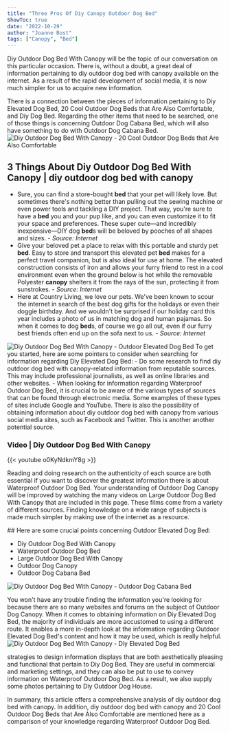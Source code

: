 ```yaml
---
title: "Three Pros Of Diy Canopy Outdoor Dog Bed"
ShowToc: true 
date: "2022-10-29"
author: "Joanne Bost" 
tags: ["Canopy", "Bed"]
---
```


Diy Outdoor Dog Bed With Canopy will be the topic of our conversation on this particular occasion. There is, without a doubt, a great deal of information pertaining to diy outdoor dog bed with canopy available on the internet. As a result of the rapid development of social media, it is now much simpler for us to acquire new information.

There is a connection between the pieces of information pertaining to Diy Elevated Dog Bed, 20 Cool Outdoor Dog Beds that Are Also Comfortable, and Diy Dog Bed. Regarding the other items that need to be searched, one of those things is concerning Outdoor Dog Cabana Bed, which will also have something to do with Outdoor Dog Cabana Bed.
<img loading="lazy" src="http://www.architectureartdesigns.com/wp-content/uploads/2013/02/28-bedrooms-15.jpg" onerror="this.onerror=null;this.src='https://blogger.googleusercontent.com/img/a/AVvXsEhe7F7TRXHtjiKvHb5vS7DmnxvpHiDyoYyYvm1nHB3Qp2_w3BnM6A2eq4v7FYxCC9bfZt3a9vIMtAYEKUiaDQbHMg-ViyGmRIj39MLp0bGFfgfYw1Dc9q_H-T0wiTm3l0Uq42dETrN9eC8aGJ9_IORZsxST1AcLR7np1koOfcc7tnHa4S8Mwz_xD9d0=s16000';" alt="Diy Outdoor Dog Bed With Canopy - 20 Cool Outdoor Dog Beds that Are Also Comfortable" >

## 3 Things About Diy Outdoor Dog Bed With Canopy | diy outdoor dog bed with canopy
-   Sure, you can find a store-bought **bed** that your pet will likely love. But sometimes there's nothing better than pulling out the sewing machine or even power tools and tackling a DIY project. That way, you're sure to have a **bed** you and your pup like, and you can even customize it to fit your space and preferences. These super cute—and incredibly inexpensive—DIY dog **bed**s will be beloved by pooches of all shapes and sizes. - <cite>Source: Internet</cite>
-   Give your beloved pet a place to relax with this portable and sturdy pet **bed**. Easy to store and transport this elevated pet **bed** makes for a perfect travel companion, but is also ideal for use at home. The elevated construction consists of iron and allows your furry friend to rest in a cool environment even when the ground below is hot while the removable Polyester **canopy** shelters it from the rays of the sun, protecting it from sunstrokes. - <cite>Source: Internet</cite>
-   Here at Country Living, we love our pets. We've been known to scour the internet in search of the best dog gifts for the holidays or even their doggie birthday. And we wouldn't be surprised if our holiday card this year includes a photo of us in matching dog and human pajamas. So when it comes to dog **bed**s, of course we go all out, even if our furry best friends often end up on the sofa next to us. - <cite>Source: Internet</cite>


<img loading="lazy" src="http://www.gottalovediy.com/wp-content/uploads/2015/09/93.jpg" onerror="this.onerror=null;this.src='https://blogger.googleusercontent.com/img/a/AVvXsEhe7F7TRXHtjiKvHb5vS7DmnxvpHiDyoYyYvm1nHB3Qp2_w3BnM6A2eq4v7FYxCC9bfZt3a9vIMtAYEKUiaDQbHMg-ViyGmRIj39MLp0bGFfgfYw1Dc9q_H-T0wiTm3l0Uq42dETrN9eC8aGJ9_IORZsxST1AcLR7np1koOfcc7tnHa4S8Mwz_xD9d0=s16000';" alt="Diy Outdoor Dog Bed With Canopy - Outdoor Elevated Dog Bed" >
To get you started, here are some pointers to consider when searching for information regarding Diy Elevated Dog Bed:
- Do some research to find diy outdoor dog bed with canopy-related information from reputable sources. This may include professional journalists, as well as online libraries and other websites.
- When looking for information regarding Waterproof Outdoor Dog Bed, it is crucial to be aware of the various types of sources that can be found through electronic media. Some examples of these types of sites include Google and YouTube. There is also the possibility of obtaining information about diy outdoor dog bed with canopy from various social media sites, such as Facebook and Twitter. This is another another potential source.

### Video | Diy Outdoor Dog Bed With Canopy
{{< youtube o0KyNdkmY8g >}} 


Reading and doing research on the authenticity of each source are both essential if you want to discover the greatest information there is about Waterproof Outdoor Dog Bed.
Your understanding of Outdoor Dog Canopy will be improved by watching the many videos on Large Outdoor Dog Bed With Canopy that are included in this page. These films come from a variety of different sources. Finding knowledge on a wide range of subjects is made much simpler by making use of the internet as a resource.
<script async="async" data-cfasync="false" src="//normallydemandedalter.com/fe63df3c5408708b15d8dc3d9b206b31/invoke.js"></script>
<div id="container-fe63df3c5408708b15d8dc3d9b206b31"></div>
## Here are some crucial points concerning Outdoor Elevated Dog Bed:

- Diy Outdoor Dog Bed With Canopy
- Waterproof Outdoor Dog Bed
- Large Outdoor Dog Bed With Canopy
- Outdoor Dog Canopy
- Outdoor Dog Cabana Bed

 <img loading="lazy" src="https://i.pinimg.com/736x/77/f1/d3/77f1d30ff91ed75b40fc3acb59935887--crazy-cat-lady-crazy-cats.jpg" onerror="this.onerror=null;this.src='https://blogger.googleusercontent.com/img/a/AVvXsEhe7F7TRXHtjiKvHb5vS7DmnxvpHiDyoYyYvm1nHB3Qp2_w3BnM6A2eq4v7FYxCC9bfZt3a9vIMtAYEKUiaDQbHMg-ViyGmRIj39MLp0bGFfgfYw1Dc9q_H-T0wiTm3l0Uq42dETrN9eC8aGJ9_IORZsxST1AcLR7np1koOfcc7tnHa4S8Mwz_xD9d0=s16000';" alt="Diy Outdoor Dog Bed With Canopy - Outdoor Dog Cabana Bed" >

You won't have any trouble finding the information you're looking for because there are so many websites and forums on the subject of Outdoor Dog Canopy.
When it comes to obtaining information on Diy Elevated Dog Bed, the majority of individuals are more accustomed to using a different route. It enables a more in-depth look at the information regarding Outdoor Elevated Dog Bed's content and how it may be used, which is really helpful.
<img loading="lazy" src="https://barkpost.com/wp-content/uploads/2015/04/Dog-Bed-In-TV-Cabinet1.jpg" onerror="this.onerror=null;this.src='https://blogger.googleusercontent.com/img/a/AVvXsEhe7F7TRXHtjiKvHb5vS7DmnxvpHiDyoYyYvm1nHB3Qp2_w3BnM6A2eq4v7FYxCC9bfZt3a9vIMtAYEKUiaDQbHMg-ViyGmRIj39MLp0bGFfgfYw1Dc9q_H-T0wiTm3l0Uq42dETrN9eC8aGJ9_IORZsxST1AcLR7np1koOfcc7tnHa4S8Mwz_xD9d0=s16000';" alt="Diy Outdoor Dog Bed With Canopy - Diy Elevated Dog Bed" >

strategies to design information displays that are both aesthetically pleasing and functional that pertain to Diy Dog Bed. They are useful in commercial and marketing settings, and they can also be put to use to convey information on Waterproof Outdoor Dog Bed. As a result, we also supply some photos pertaining to Diy Outdoor Dog House.

In summary, this article offers a comprehensive analysis of diy outdoor dog bed with canopy. In addition, diy outdoor dog bed with canopy and 20 Cool Outdoor Dog Beds that Are Also Comfortable are mentioned here as a comparison of your knowledge regarding Waterproof Outdoor Dog Bed.

	

